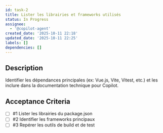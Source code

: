 ```yaml
---
id: task-2
title: Lister les librairies et frameworks utilisés
status: In Progress
assignee:
  - '@copilot-agent'
created_date: '2025-10-11 22:18'
updated_date: '2025-10-11 22:25'
labels: []
dependencies: []
---
```


## Description

<!-- SECTION:DESCRIPTION:BEGIN -->
Identifier les dépendances principales (ex: Vue.js, Vite, Vitest, etc.) et les inclure dans la documentation technique pour Copilot.
<!-- SECTION:DESCRIPTION:END -->

## Acceptance Criteria
<!-- AC:BEGIN -->
- [ ] #1 Lister les librairies du package.json
- [ ] #2 Identifier les frameworks principaux
- [ ] #3 Repérer les outils de build et de test
<!-- AC:END -->

